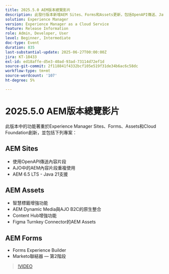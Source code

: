 ```yaml
---
title: 2025.5.0 AEM版本總覽影片
description: 此發行版本新增AEM Sites、Forms和Assets更新，包括OpenAPI傳送、Java 21支援、智慧標籤、Figma聯結器及AJO B2C適用的Dynamic Media。
solution: Experience Manager
version: Experience Manager as a Cloud Service
feature: Release Information
role: Admin, Developer, User
level: Beginner, Intermediate
doc-type: Event
duration: 835
last-substantial-update: 2025-06-27T00:00:00Z
jira: KT-18433
exl-id: ed18affe-d5e3-40ad-93ad-73114d72ef1d
source-git-commit: 2f118841f4332bcf105e519f31de34b6ac6c58dc
workflow-type: tm+mt
source-wordcount: '107'
ht-degree: 5%

---
```


# 2025.5.0 AEM版本總覽影片

此版本中的功能著重於Experience Manager Sites、Forms、Assets和Cloud Foundation創新，並包括下列專案：

## AEM Sites

* 使用OpenAPI傳送內容片段
* AJO中的AEM內容片段重複使用
* AEM 6.5 LTS - Java 21支援

## AEM Assets

* 智慧標籤增強功能
* AEM Dynamic Media與AJO B2C的原生整合
* Content Hub增強功能
* Figma Turnkey Connector的AEM Assets

## AEM Forms

* Forms Experience Builder
* Marketo聯結器 — 第2階段

>[!VIDEO](https://video.tv.adobe.com/v/3464361/?learn=on&enablevpops&captions=chi_hant)
